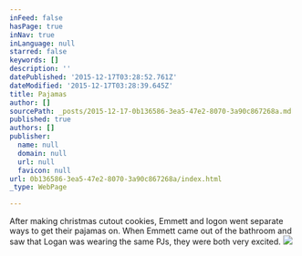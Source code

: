 ```yaml
---
inFeed: false
hasPage: true
inNav: true
inLanguage: null
starred: false
keywords: []
description: ''
datePublished: '2015-12-17T03:28:52.761Z'
dateModified: '2015-12-17T03:28:39.645Z'
title: Pajamas
author: []
sourcePath: _posts/2015-12-17-0b136586-3ea5-47e2-8070-3a90c867268a.md
published: true
authors: []
publisher:
  name: null
  domain: null
  url: null
  favicon: null
url: 0b136586-3ea5-47e2-8070-3a90c867268a/index.html
_type: WebPage

---
```

After making christmas cutout cookies, Emmett and logon went separate ways to get their pajamas on.  When Emmett came out of the bathroom and saw that Logan was wearing the same PJs, they were both very excited.
![](https://the-grid-user-content.s3-us-west-2.amazonaws.com/7833f158-e210-4c30-a5c6-e2602d811f95.JPG)